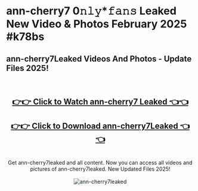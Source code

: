 # ann-cherry7 0𝚗𝚕𝚢*𝚏𝚊𝚗𝚜 Leaked New Video & Photos February 2025 #k78bs

<h2>ann-cherry7Leaked Videos And Photos - Update Files 2025!</h2>
<br>
<div align="center">
<h2><a href="https://mediaupload.pro?title=ann-cherry7&ref=11F" rel="nofollow">👉👉 Click to Watch ann-cherry7 Leaked 👈👈</a></h2>
<h2><a href="https://mediaupload.pro?title=ann-cherry7&ref=11F" rel="nofollow">👉👉 Click to Download ann-cherry7Leaked 👈👈</a></h2>
<br>
Get ann-cherry7leaked and all content. Now you can access all videos and pictures of ann-cherry7leaked. New Updated Files 2025!
<br>
<br>
<a href="https://mediaupload.pro?title=ann-cherry7&ref=11F" rel="nofollow" data-target="animated-image.originalLink"><img src="https://i.ibb.co/Gkj2r4b/banner.png" alt="ann-cherry7leaked" style="max-width: 100%; display: inline-block;" data-target="animated-image.originalImage"></a>
</div>
<br>

